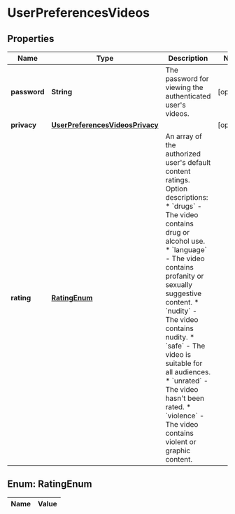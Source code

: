 

# UserPreferencesVideos


## Properties

| Name | Type | Description | Notes |
|------------ | ------------- | ------------- | -------------|
|**password** | **String** | The password for viewing the authenticated user&#39;s videos. |  [optional] |
|**privacy** | [**UserPreferencesVideosPrivacy**](UserPreferencesVideosPrivacy.md) |  |  [optional] |
|**rating** | [**RatingEnum**](#RatingEnum) | An array of the authorized user&#39;s default content ratings.  Option descriptions:  * &#x60;drugs&#x60; - The video contains drug or alcohol use.  * &#x60;language&#x60; - The video contains profanity or sexually suggestive content.  * &#x60;nudity&#x60; - The video contains nudity.  * &#x60;safe&#x60; - The video is suitable for all audiences.  * &#x60;unrated&#x60; - The video hasn&#39;t been rated.  * &#x60;violence&#x60; - The video contains violent or graphic content.  |  |



## Enum: RatingEnum

| Name | Value |
|---- | -----|



